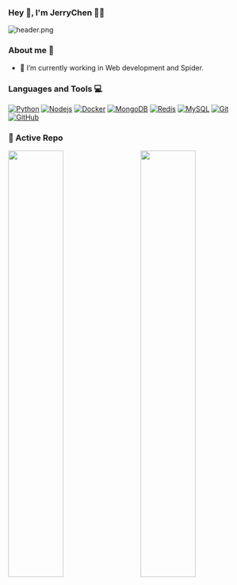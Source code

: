 ### Hey 👋, I'm JerryChen 👨‍💻

![header.png](https://ossbao.oss-cn-qingdao.aliyuncs.com/github/header.png)

### About me 👀

- 🔭 I’m currently working in Web development and Spider.


### Languages and Tools 💻

[![Python](https://img.shields.io/badge/-Python-black?style=flat&logo=python&link=https://github.com/JerryChenn07)](https://github.com/JerryChenn07) [![Nodejs](https://img.shields.io/badge/-Nodejs-black?style=flat&logo=Node.js&link=https://github.com/JerryChenn07)](https://github.com/JerryChenn07)  [![Docker](https://img.shields.io/badge/-Docker-black?style=flat&logo=docker&link=https://github.com/JerryChenn07)](https://github.com/JerryChenn07) [![MongoDB](https://img.shields.io/badge/-MongoDB-black?style=flat&logo=mongodb&link=https://github.com/JerryChenn07)](https://gitlab.com/JerryChenn07) [![Redis](https://img.shields.io/badge/-Redis-black?style=flat&logo=redis&link=https://github.com/JerryChenn07)](https://github.com/JerryChenn07) [![MySQL](https://img.shields.io/badge/-MySQL-black?style=flat&logo=mysql&link=https://github.com/JerryChenn07)](https://github.com/JerryChenn07) [![Git](https://img.shields.io/badge/-Git-black?style=flat&logo=git&link=https://github.com/JerryChenn07)](https://github.com/JerryChenn07) [![GitHub](https://img.shields.io/badge/-GitHub-181717?style=flat&logo=github&link=https://github.com/JerryChenn07)](https://github.com/JerryChenn07) 

### 👀 Active Repo

<p>
<img align="left" width="47%" src="https://github-readme-stats.vercel.app/api/pin/?username=JerryChenn07&repo=CrawlUtils&theme=radical" />
<img align="right" width="47%" src="https://github-readme-stats.vercel.app/api/pin/?username=JerryChenn07&repo=Scrapy-Summary&theme=radical" />
</p>
